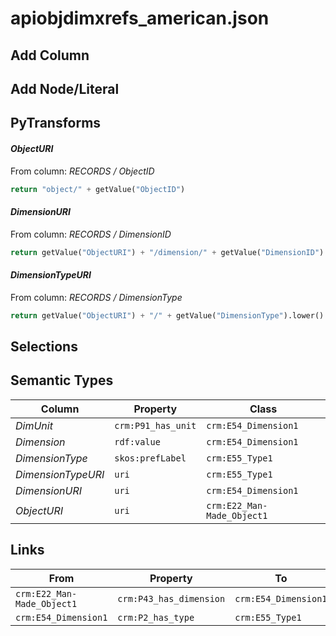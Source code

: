 # apiobjdimxrefs_american.json

## Add Column

## Add Node/Literal

## PyTransforms
#### _ObjectURI_
From column: _RECORDS / ObjectID_
``` python
return "object/" + getValue("ObjectID")
```

#### _DimensionURI_
From column: _RECORDS / DimensionID_
``` python
return getValue("ObjectURI") + "/dimension/" + getValue("DimensionID")
```

#### _DimensionTypeURI_
From column: _RECORDS / DimensionType_
``` python
return getValue("ObjectURI") + "/" + getValue("DimensionType").lower()
```


## Selections

## Semantic Types
| Column | Property | Class |
|  ----- | -------- | ----- |
| _DimUnit_ | `crm:P91_has_unit` | `crm:E54_Dimension1`|
| _Dimension_ | `rdf:value` | `crm:E54_Dimension1`|
| _DimensionType_ | `skos:prefLabel` | `crm:E55_Type1`|
| _DimensionTypeURI_ | `uri` | `crm:E55_Type1`|
| _DimensionURI_ | `uri` | `crm:E54_Dimension1`|
| _ObjectURI_ | `uri` | `crm:E22_Man-Made_Object1`|


## Links
| From | Property | To |
|  --- | -------- | ---|
| `crm:E22_Man-Made_Object1` | `crm:P43_has_dimension` | `crm:E54_Dimension1`|
| `crm:E54_Dimension1` | `crm:P2_has_type` | `crm:E55_Type1`|
